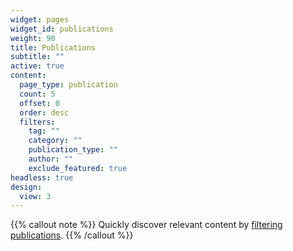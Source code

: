 ```yaml
---
widget: pages
widget_id: publications
weight: 90
title: Publications
subtitle: ""
active: true
content:
  page_type: publication
  count: 5
  offset: 0
  order: desc
  filters:
    tag: ""
    category: ""
    publication_type: ""
    author: ""
    exclude_featured: true
headless: true
design:
  view: 3
---
```


{{% callout note %}}
Quickly discover relevant content by [filtering publications](./publication/).
{{% /callout %}}
